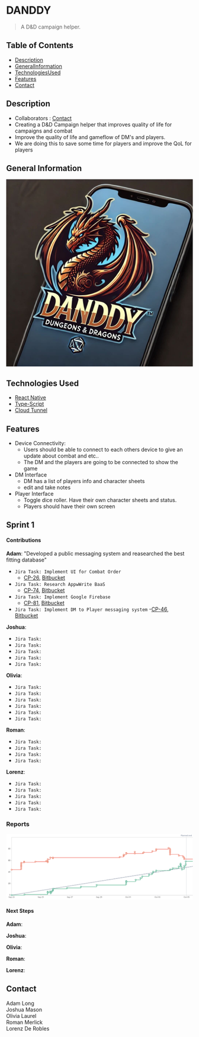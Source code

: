 # DANDDY 
> A D&D campaign helper.

## Table of Contents
* [Description](#description)
* [GeneralInformation](#general-information)
* [TechnologiesUsed](#technologies-used)
* [Features](#features)
* [Contact](#contact)

<!-- * [License](#license) -->


## Description
- Collaborators : [Contact](#contact)
- Creating a D&D Campaign helper that improves quality of life for campaigns and combat  
- Improve the quality of life and gameflow of DM's and players.
- We are doing this to save some time for players and improve the QoL for players

## General Information 
![Logo](./assets/logo.jpg)


## Technologies Used
- [React Native](https://reactnative.dev/)
- [Type-Script](https://www.typescriptlang.org/)
- [Cloud Tunnel](https://www.cloudflare.com/products/tunnel/)

## Features
- Device Connectivity:
   - Users should be able to connect to each others device to give an update about combat and etc..  
   - The DM and the players are going to be connected to show the game
- DM Interface
   - DM has a list of players info and character sheets  
   - edit and take notes
- Player Interface
   - Toggle dice roller. Have their own character sheets and status.
   - Players should have their own screen

## Sprint 1

#### Contributions

**Adam**: "Developed a public messaging system and reasearched the best fitting database"
   - `Jira Task: Implement UI for Combat Order`
      - [CP-26](https://cs3398-luna-f24.atlassian.net/browse/CP-26?atlOrigin=eyJpIjoiNzQxNTI2YTZkOTQ3NGE1NDhmODIxYzdjZjc4NDlmMTciLCJwIjoiaiJ9), [Bitbucket](https://bitbucket.org/cs3398-luna-f24/danddy_cs3398project/branch/CP-24-design--implement-ui-for-combat-pa)
   - `Jira Task: Research AppwWrite BaaS`
      - [CP-74](https://cs3398-luna-f24.atlassian.net/browse/CP-74), [Bitbucket](https://bitbucket.org/cs3398-luna-f24/danddy_cs3398project/branch/CP-74-research-appwwrite-baas)
   - `Jira Task: Implement Google Firebase`
      - [CP-81](https://cs3398-luna-f24.atlassian.net/browse/CP-81), [Bitbucket]()
   - `Jira Task: Implement DM to Player messaging system`
      -[CP-46](https://cs3398-luna-f24.atlassian.net/browse/CP-46), [Bitbucket](https://bitbucket.org/cs3398-luna-f24/danddy_cs3398project/branch/CP-46-implement-dm-to-player-messaging-system)

**Joshua**:
   - `Jira Task:`
   - `Jira Task:`
   - `Jira Task:`
   - `Jira Task:`
   - `Jira Task:`

**Olivia**:
   - `Jira Task:`
   - `Jira Task:`
   - `Jira Task:`
   - `Jira Task:`
   - `Jira Task:`
   - `Jira Task:`

**Roman**:
   - `Jira Task:`
   - `Jira Task:`
   - `Jira Task:`
   - `Jira Task:`

**Lorenz**:
   - `Jira Task:`
   - `Jira Task:`
   - `Jira Task:`
   - `Jira Task:`
   - `Jira Task:`
### Reports

![Burnup Chart](research-and-conceptual/burnupCharts/danddySprint1Burnup.png)

#### Next Steps

**Adam**:

**Joshua**:

**Olivia**:

**Roman**:

**Lorenz**:

## Contact
Adam Long  
Joshua Mason  
Olivia Laurel  
Roman Merlick  
Lorenz De Robles  

<!-- Optional -->
<!-- ## License -->
<!-- This project is open source and available under the [... License](). -->

<!-- You don't have to include all sections - just the one's relevant to your project -->

